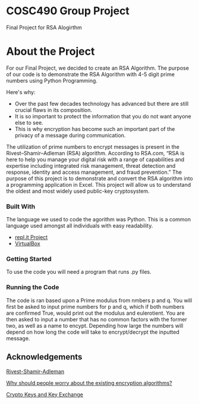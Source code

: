 # COSC490 Group Project
Final Project for RSA Alogirthm

# About the Project

For our Final Project, we decided to create an RSA Algorithm. The purpose of our code is to demonstrate the RSA Algorithm with 4-5 digit prime numbers using Python Programming.

Here's why:
  * Over the past few decades technology has advanced but there are still crucial flaws in its composition.
  * It is so important to protect the information that you do not want anyone else to see. 
  * This is why encryption has become such an important part of the privacy of a message during communication.
 
The utilization of prime numbers to encrypt messages is present in the Rivest–Shamir–Adleman
(RSA) algorithm. According to RSA.com, “RSA is here to help you manage your digital risk with a range
of capabilities and expertise including integrated risk management, threat detection and response, identity
and access management, and fraud prevention.” The purpose of this project is to demonstrate and convert
the RSA algorithm into a programming application in Excel. This project will allow us to understand the
oldest and most widely used public-key cryptosystem.

### Built With

The language we used to code the agorithm was Python. This is a common language used amongst all individuals with easy readability.
* [repl.it Project](https://replit.com/@TouriHolmes/Senior-Project#main.py)
* [VirtualBox](https://www.virtualbox.org/)

### Getting Started

To use the code you will need a program that runs .py files.

### Running the Code

The code is ran based upon a Prime modulus from nmbers p and q. You will first be asked to input prime numbers for p and q, which if both numbers are confirmed True, would print out the modulus and eulerotient. You are then asked to input a number that has no common factors with the former two, as well as a name to encypt. Depending how large the numbers will depend on how long the code will take to encrypt/decrypt the inputted message.

## Acknowledgements
[Rivest-Shamir-Adleman](https://searchsecurity.techtarget.com/definition/RSA)

[Why should people worry about the existing encryption algorithms?](https://pneumannsecurity.blogspot.com/2020/06/why-should-people-worry-about-existing.html)

[Crypto Keys and Key Exchange](https://pneumannsecurity.blogspot.com/2020/06/crypto-key-and-key-exchange.html)
